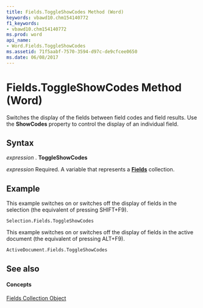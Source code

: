 ```yaml
---
title: Fields.ToggleShowCodes Method (Word)
keywords: vbawd10.chm154140772
f1_keywords:
- vbawd10.chm154140772
ms.prod: word
api_name:
- Word.Fields.ToggleShowCodes
ms.assetid: 71f5aabf-7570-3594-d97c-de9cfcee0650
ms.date: 06/08/2017
---
```



# Fields.ToggleShowCodes Method (Word)

Switches the display of the fields between field codes and field results. Use the  **ShowCodes** property to control the display of an individual field.


## Syntax

 _expression_ . **ToggleShowCodes**

 _expression_ Required. A variable that represents a **[Fields](Word.fields.md)** collection.


## Example

This example switches on or switches off the display of fields in the selection (the equivalent of pressing SHIFT+F9).


```
Selection.Fields.ToggleShowCodes
```

This example switches on or switches off the display of fields in the active document (the equivalent of pressing ALT+F9).




```vb
ActiveDocument.Fields.ToggleShowCodes
```


## See also


#### Concepts


[Fields Collection Object](Word.fields.md)

